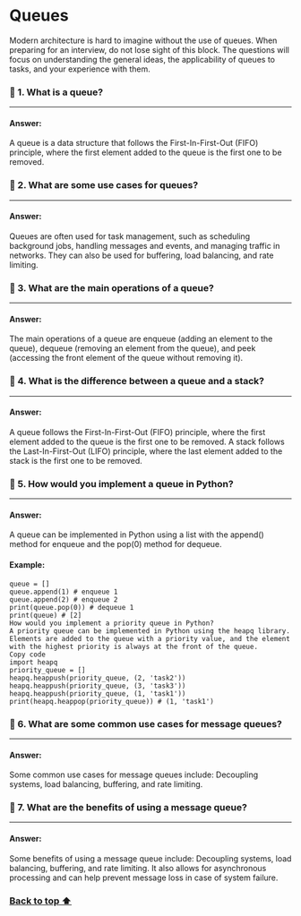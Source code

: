 # Queues

Modern architecture is hard to imagine without the use of queues. When preparing for an interview, do not lose sight of this block. The questions will focus on understanding the general ideas, the applicability of queues to tasks, and your experience with them.

### 🔶 1. What is a queue?

---
#### Answer:
A queue is a data structure that follows the First-In-First-Out (FIFO) principle, where the first element added to the queue is the first one to be removed.
### 🔶 2. What are some use cases for queues?

---
#### Answer:
Queues are often used for task management, such as scheduling background jobs, handling messages and events, and managing traffic in networks. They can also be used for buffering, load balancing, and rate limiting.
### 🔶 3. What are the main operations of a queue?

---
#### Answer:
The main operations of a queue are enqueue (adding an element to the queue), dequeue (removing an element from the queue), and peek (accessing the front element of the queue without removing it).
### 🔶 4. What is the difference between a queue and a stack?

---
#### Answer:
A queue follows the First-In-First-Out (FIFO) principle, where the first element added to the queue is the first one to be removed. A stack follows the Last-In-First-Out (LIFO) principle, where the last element added to the stack is the first one to be removed.
### 🔶 5. How would you implement a queue in Python?

---
#### Answer:
A queue can be implemented in Python using a list with the append() method for enqueue and the pop(0) method for dequeue.

#### Example:
```
queue = []
queue.append(1) # enqueue 1
queue.append(2) # enqueue 2
print(queue.pop(0)) # dequeue 1
print(queue) # [2]
How would you implement a priority queue in Python?
A priority queue can be implemented in Python using the heapq library. Elements are added to the queue with a priority value, and the element with the highest priority is always at the front of the queue.
Copy code
import heapq
priority_queue = []
heapq.heappush(priority_queue, (2, 'task2'))
heapq.heappush(priority_queue, (3, 'task3'))
heapq.heappush(priority_queue, (1, 'task1'))
print(heapq.heappop(priority_queue)) # (1, 'task1')
```

### 🔶 6. What are some common use cases for message queues?

---
#### Answer:
Some common use cases for message queues include: Decoupling systems, load balancing, buffering, and rate limiting.
### 🔶 7. What are the benefits of using a message queue?

---
#### Answer:
Some benefits of using a message queue include: Decoupling systems, load balancing, buffering, and rate limiting. It also allows for asynchronous processing and can help prevent message loss in case of system failure.

### <a href="#top"> Back to top ⬆️</a>
